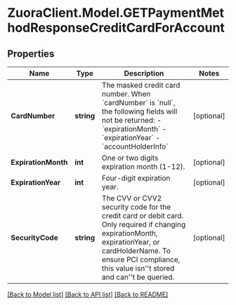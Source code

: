 # ZuoraClient.Model.GETPaymentMethodResponseCreditCardForAccount

## Properties

Name | Type | Description | Notes
------------ | ------------- | ------------- | -------------
**CardNumber** | **string** | The masked credit card number.  When &#x60;cardNumber&#x60; is &#x60;null&#x60;, the following fields will not be returned:   - &#x60;expirationMonth&#x60;   - &#x60;expirationYear&#x60;   - &#x60;accountHolderInfo&#x60;  | [optional] 
**ExpirationMonth** | **int** | One or two digits expiration month (1-12).           | [optional] 
**ExpirationYear** | **int** | Four-digit expiration year.  | [optional] 
**SecurityCode** | **string** | The CVV or CVV2 security code for the credit card or debit card.             Only required if changing expirationMonth, expirationYear, or cardHolderName.             To ensure PCI compliance, this value isn&#39;&#39;t stored and can&#39;&#39;t be queried.   | [optional] 

[[Back to Model list]](../README.md#documentation-for-models) [[Back to API list]](../README.md#documentation-for-api-endpoints) [[Back to README]](../README.md)

